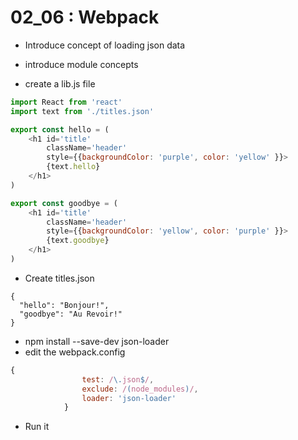 02_06 : Webpack
=========

* Introduce concept of loading json data
* introduce module concepts

* create a lib.js file

```javascript
import React from 'react'
import text from './titles.json'

export const hello = (
    <h1 id='title'
        className='header'
        style={{backgroundColor: 'purple', color: 'yellow' }}>
        {text.hello}
    </h1>
)

export const goodbye = (
    <h1 id='title'
        className='header'
        style={{backgroundColor: 'yellow', color: 'purple' }}>
        {text.goodbye}
    </h1>
)
```


* Create titles.json
```
{
  "hello": "Bonjour!",
  "goodbye": "Au Revoir!"
}
```

* npm install --save-dev json-loader
* edit the webpack.config

```javascript
{
                test: /\.json$/,
                exclude: /(node_modules)/,
                loader: 'json-loader'
            }
```

* Run it